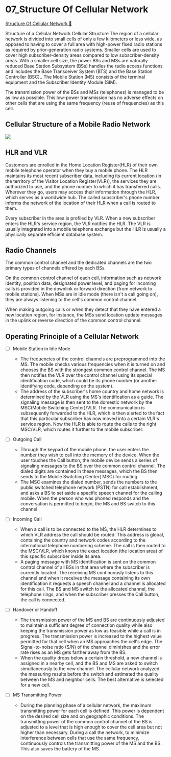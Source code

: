 # 07_Structure Of Cellular Network

[Structure Of Cellular Network &#128279;](https://alison.com/topic/learn/145593/mobile-communication)

Structure of a Cellular Network
Cellular Structure
The region of a cellular network is divided into small cells of only a few kilometers or less wide, as opposed to having to cover a full area with high-power fixed radio stations as required by prior-generation radio systems. Smaller cells are used to cover high subscriber-density areas compared to low subscriber-density areas. With a smaller cell size, the power BSs and MSs are naturally reduced
Base Station Subsystem (BSs) handles the radio access functions and includes the Base Transceiver System (BTS) and the Base Station Controller (BSC)..
The Mobile Station (MS) consists of the terminal equipment and the Subscriber Identity Module (SIM).

The transmission power of the BSs and MSs (telephones) is managed to be as low as possible. This low-power transmission has no adverse effects on other cells that are using the same frequency (reuse of frequencies) as this cell.

## Cellular Structure of a Mobile Radio Network

![](https://courseware-assets.alison.com/public/published/14861/images/16811038871159512385.jpeg)

## HLR and VLR

Customers are enrolled in the Home Location Register(HLR) of their own mobile telephone operator when they buy a mobile phone. The HLR maintains its most recent subscriber data, including its current location (in the territory of the Visitor Location Register(VLR)), the services they are authorized to use, and the phone number to which it has transferred calls. Wherever they go, users may access their information through the HLR, which serves as a worldwide hub. The called subscriber's phone number informs the network of the location of their HLR when a call is routed to them.

Every subscriber in the area is profiled by VLR. When a new subscriber enters the HLR's service region, the VLR notifies the HLR. The VLR is usually integrated into a mobile telephone exchange but the HLR is usually a physically separate efficient database system.

## Radio Channels

The common control channel and the dedicated channels are the two primary types of channels offered by each BSs.

On the common control channel of each cell, information such as network identity, position data, designated power level, and paging for incoming calls is provided in the downlink or forward direction (from network to mobile stations). When MSs are in idle mode (there isn't a call going on), they are always listening to the cell's common control channel.

When making outgoing calls or when they detect that they have entered a new location region, for instance, the MSs send location update messages in the uplink or reverse direction of the common control channel.

## Operating Principle of a Cellular Network

- [ ] Mobile Station in Idle Mode

  - The frequencies of the control channels are preprogrammed into the MS. The mobile checks various frequencies when it is turned on and chooses the BS with the strongest common control channel. The MS then notifies the VLR over the control channel using its special identification code, which could be its phone number (or another identifying code, depending on the system).
  - The address of the subscriber's home country and home network is determined by the VLR using the MS's identification as a guide. The signaling message is then sent to the domestic network by the MSC(Mobile Switching Center)/VLR. The communication is subsequently forwarded to the HLR, which is then alerted to the fact that this particular subscriber has now moved into a certain VLR's service region. Now the HLR is able to route the calls to the right MSC/VLR, which routes it further to the mobile subscriber.

- [ ] Outgoing Call
  - Through the keypad of the mobile phone, the user enters the number they wish to call into the memory of the device. When the user touches the Call button, the mobile device sends a series of signaling messages to the BS over the common control channel. The dialed digits are contained in these messages, which the BS then sends to the Mobile Switching Center( MSC) for routing.
  - The MSC examines the dialed number, sends the numbers to the public switched telephone network (PSTN) for call establishment, and asks a BS to set aside a specific speech channel for the calling mobile. When the person who was phoned responds and the conversation is permitted to begin, the MS and BS switch to this channel
- [ ] Incoming Call

  - When a call is to be connected to the MS, the HLR determines to which VLR address the call should be routed. This address is global, containing the country and network codes according to the international telephone numbering scheme. The call is then routed to the MSC/VLR, which knows the exact location (the location area) of this specific subscriber inside its area.
  - A paging message with MS identification is sent on the common control channel of all BSs in that area where the subscriber is currently located. The receiving MS continuously listens to this channel and when it receives the message containing its own identification it requests a speech channel and a channel is allocated for this call. The BS and MS switch to the allocated channel, the telephone rings, and when the subscriber presses the Call button, the call is connected.

- [ ] Handover or Handoff
  - The transmission power of the MS and BS are continuously adjusted to maintain a sufficient degree of connection quality while also keeping the transmission power as low as feasible while a call is in progress. The transmission power is increased to the highest value permitted for that cell when an MS approaches the cell's edge. The Signal-to-noise ratio (S/N) of the channel diminishes and the error rate rises as an MS gets farther away from the BS.
  - When the quality drops below a certain threshold, a new channel is assigned in a nearby cell, and the BS and MS are asked to switch simultaneously to the new channel. The cellular network analyzed the measuring results before the switch and estimated the quality between the MS and neighbor cells. The best alternative is selected for a new cell.
- [ ] MS Transmitting Power
  - During the planning phase of a cellular network, the maximum transmitting power for each cell is defined. This power is dependent on the desired cell size and on geographic conditions. The transmitting power of the common control channel of the BS is adjusted to a level that is high enough to cover the cell area but not higher than necessary. During a call the network, to minimize interference between cells that use the same frequency, continuously controls the transmitting power of the MS and the BS. This also saves the battery of the MS.

